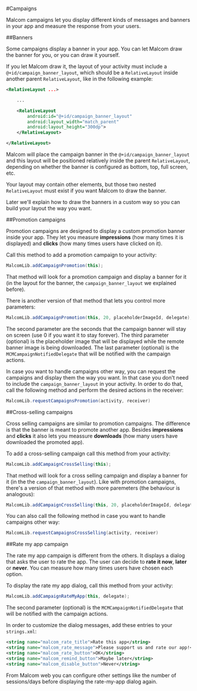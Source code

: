 #Campaigns

Malcom campaigns let you display different kinds of messages and banners in your app and measure the response from your users.

##Banners

Some campaigns display a banner in your app. You can let Malcom draw the banner for you, or you can draw it yourself.

If you let Malcom draw it, the layout of your activity must include a `@+id/campaign_banner_layout`, which should be a `RelativeLayout` inside another parent `RelativeLayout`, like in the following example:

```xml
<RelativeLayout ...>

    ...

    <RelativeLayout
        android:id="@+id/campaign_banner_layout"
        android:layout_width="match_parent"
        android:layout_height="300dp">
    </RelativeLayout>

</RelativeLayout>
```

Malcom will place the campaign banner in the `@+id/campaign_banner_layout` and this layout will be positioned relatively inside the parent `RelativeLayout`,
depending on whether the banner is configured as bottom, top, full screen, etc.

Your layout may contain other elements, but those two nested `RelativeLayout` must exist if you want Malcom to draw the banner.

Later we'll explain how to draw the banners in a custom way so you can build your layout the way you want. 

##Promotion campaigns

Promotion campaigns are designed to display a custom promotion banner inside your app. They let you measure **impressions** (how many times it is displayed) and **clicks** (how many times users have clicked on it).

Call this method to add a promotion campaign to your activity:

```java
MalcomLib.addCampaignPromotion(this);
```

That method will look for a promotion campaign and display a banner for it (in the layout for the banner, the `campaign_banner_layout` we explained before).

There is another version of that method that lets you control more parameters:

```java
MalcomLib.addCampaignPromotion(this, 20, placeholderImageId, delegate);
```

The second parameter are the seconds that the campaign banner will stay on screen (use 0 if you want it to stay forever). The third parameter (optional) is the placeholder image that will be displayed while the remote banner image is being downloaded. The last parameter (optional) is the `MCMCampaignNotifiedDelegate` that will be notified with the campaign actions.

In case you want to handle campaigns other way, you can request the campaigns and display them the way you want. In that case you don't need to include the `campaign_banner_layout` in your activity. In order to do that, call the following method and perform the desired actions in the receiver:

```java
MalcomLib.requestCampaignsPromotion(activity, receiver)
```

##Cross-selling campaigns

Cross selling campaigns are similar to promotion campaigns. The difference is that the banner is meant to promote another app. Besides **impressions** and **clicks** it also lets you meassure **downloads** (how many users have downloaded the promoted app).

To add a cross-selling campaign call this method from your activity:

```java
MalcomLib.addCampaignCrossSelling(this);
```

That method will look for a cross selling campaign and display a banner for it (in the the `campaign_banner_layout`). Like with promotion campaigns, there's a version of that method with more paremeters (the behaviour is analogous):

```java   
MalcomLib.addCampaignCrossSelling(this, 20, placeholderImageId, delegate);
```

You can also call the following method in case you want to handle campaigns other way:

```java
MalcomLib.requestCampaignsCrossSelling(activity, receiver)
```

##Rate my app campaign

The rate my app campaign is different from the others. It displays a dialog that asks the user to rate the app. The user can decide to **rate it now**, **later** or **never**. You can measure how many times users have chosen each option.

To display the rate my app dialog, call this method from your activity:

```java
MalcomLib.addCampaignRateMyApp(this, delegate);
```

The second parameter (optional) is the `MCMCampaignNotifiedDelegate` that will be notified with the campaign actions.

In order to customize the dialog messages, add these entries to your `strings.xml`:

```xml
<string name="malcom_rate_title">Rate this app</string>
<string name="malcom_rate_message">Please support us and rate our app!</string>
<string name="malcom_rate_button">OK</string>
<string name="malcom_remind_button">Maybe later</string>
<string name="malcom_disable_button">Never</string>
```

From Malcom web you can configure other settings like the number of sessions/days before displaying the rate-my-app dialog again.
